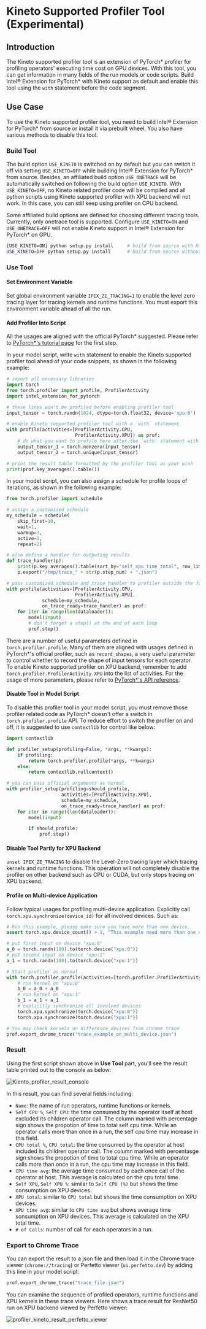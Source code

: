 Kineto Supported Profiler Tool (Experimental)
=============================================

## Introduction

The Kineto supported profiler tool is an extension of PyTorch\* profiler for profiling operators' executing time cost on GPU devices. With this tool, you can get information in many fields of the run models or code scripts. Build Intel® Extension for PyTorch\* with Kineto support as default and enable this tool using the `with` statement before the code segment.

## Use Case

To use the Kineto supported profiler tool, you need to build Intel® Extension for PyTorch\* from source or install it via prebuilt wheel. You also have various methods to disable this tool.

### Build Tool

The build option `USE_KINETO` is switched on by default but you can switch it off via setting `USE_KINETO=OFF` while building Intel® Extension for PyTorch\* from source. Besides, an affiliated build option `USE_ONETRACE` will be automatically switched on following the build option `USE_KINETO`. With `USE_KINETO=OFF`, no Kineto related profiler code will be compiled and all python scripts using Kineto supported profiler with XPU backend will not work. In this case, you can still keep using profiler on CPU backend.

Some affiliated build options are defined for choosing different tracing tools. Currently, only onetrace tool is supported. Configure `USE_KINETO=ON` and `USE_ONETRACE=OFF` will not enable Kineto support in Intel® Extension for PyTorch\* on GPU.

```bash
[USE_KINETO=ON] python setup.py install     # build from source with Kineto supported profiler tool
USE_KINETO=OFF python setup.py install      # build from source without Kineto supported profiler tool
```


### Use Tool

#### Set Environment Variable

Set global environment variable `IPEX_ZE_TRACING=1` to enable the level zero tracing layer for tracing kernels and runtime functions. You must export this environment variable ahead of all the run.

#### Add Profiler Into Script

All the usages are aligned with the official PyTorch\* suggested. Please refer to [PyTorch\*'s tutorial page](https://pytorch.org/tutorials/recipes/recipes/profiler_recipe.html) for the first step.

In your model script, write `with` statement to enable the Kineto supported profiler tool ahead of your code snippets, as shown in the following example:

```python
# import all necessary libraries
import torch
from torch.profiler import profile, ProfilerActivity
import intel_extension_for_pytorch

# these lines won't be profiled before enabling profiler tool
input_tensor = torch.randn(1024, dtype=torch.float32, device='xpu:0')

# enable Kineto supported profiler tool with a `with` statement
with profile(activities=[ProfilerActivity.CPU,
                         ProfilerActivity.XPU]) as prof:
    # do what you want to profile here after the `with` statement with proper indent
    output_tensor_1 = torch.nonzero(input_tensor)
    output_tensor_2 = torch.unique(input_tensor)

# print the result table formatted by the profiler tool as your wish
print(prof.key_averages().table())
```

In your model script, you can also assign a schedule for profile loops of iterations, as shown in the following example:

```python
from torch.profiler import schedule

# assign a customized schedule
my_schedule = schedule(
    skip_first=10,
    wait=1,
    warmup=3,
    active=1,
    repeat=2)

# also define a handler for outputing results
def trace_handler(p):
    print(p.key_averages().table(sort_by="self_xpu_time_total", row_limit=10)
    p.export("/tmp/trace_" + str(p.step_num) + ".json")

# pass customized schedule and trace handler to profiler outside the for-loop
with profile(activities=[ProfilerActivity.CPU,
                         ProfilerActivity.XPU],
             schedule=my_schedule,
             on_trace_ready=trace_handler) as prof:
    for iter in range(len(dataloader)):
        model(input)
        # don't forget a step() at the end of each loop
        prof.step()
```

There are a number of useful parameters defined in `torch.profiler.profile`. Many of them are aligned with usages defined in PyTorch\*'s official profiler, such as `record_shapes`, a very useful parameter to control whether to record the shape of input tensors for each operator. To enable Kineto supported profiler on XPU backend, remember to add `torch.profiler.ProfilerActivity.XPU` into the list of activities. For the usage of more parameters, please refer to [PyTorch\*'s API reference](https://pytorch.org/docs/stable/profiler.html#module-torch.profiler).

#### Disable Tool in Model Script

To disable this profiler tool in your model script, you must remove those profiler related code as PyTorch\* doesn't offer a switch in `torch.profiler.profile` API. To reduce effort to switch the profiler on and off, it is suggested to use `contextlib` for control like below:

```python
import contextlib

def profiler_setup(profiling=False, *args, **kwargs):
    if profiling:
        return torch.profiler.profile(*args, **kwargs)
    else:
        return contextlib.nullcontext()

# you can pass official arguments as normal
with profiler_setup(profiling=should_profile,
                    activities=[ProfileActivity.XPU],
                    schedule=my_schedule,
                    on_trace_ready=trace_handler) as prof:
    for iter in range((len(dataloader)):
        model(input)

        if should_profile:
            prof.step()
```

#### Disable Tool Partly for XPU Backend

`unset IPEX_ZE_TRACING` to disable the Level-Zero tracing layer which tracing kernels and runtime functions. This operation will not completely disable the profiler on other backend such as CPU or CUDA, but only stops tracing on XPU backend.

#### Profile on Multi-device Application

Follow typical usages for profiling multi-device application. Explicitly call `torch.xpu.synchronize(device_id)` for all involved devices. Such as:

```python
# Run this example, please make sure you have more than one device.
assert torch.xpu.device_count() > 1, "This example need more than one device existed."

# put first input on device "xpu:0"
a_0 = torch.randn(100).to(torch.device("xpu:0"))
# put second input on device "xpu:1"
a_1 = torch.randn(100).to(torch.device("xpu:1"))

# Start profiler as normal
with torch.profiler.profile(activities=[torch.profiler.ProfilerActivity.XPU]) as prof:
    # run kernel on "xpu:0"
    b_0 = a_0 + a_0
    # run kernel on "xpu:1"
    b_1 = a_1 + a_1
    # explicitly synchronize all involved devices
    torch.xpu.synchronize(torch.device("xpu:0"))
    torch.xpu.synchronize(torch.device("xpu:1"))

# You may check kernels on difference devices from chrome trace
prof.export_chrome_trace("trace_example_on_multi_device.json")
```

### Result

Using the first script shown above in **Use Tool** part, you'll see the result table printed out to the console as below:

![Kiento_profiler_result_console](../../images/profiler_kineto/profiler_kineto_result_console.png)

In this result, you can find several fields including:

- `Name`: the name of run operators, runtime functions or kernels.
- `Self CPU %`, `Self CPU`: the time consumed by the operator itself at host excluded its children operator call. The column marked with percentage sign shows the propotion of time to total self cpu time. While an operator calls more than once in a run, the self cpu time may increase in this field.
- `CPU total %`, `CPU total`: the time consumed by the operator at host included its children operator call. The column marked with percentasge sign shows the propotion of time to total cpu time. While an operator calls more than once in a run, the cpu time may increase in this field.
- `CPU time avg`: the average time consumed by each once call of the operator at host. This average is calculated on the cpu total time.
- `Self XPU`, `Self XPU %`: similar to `Self CPU (%)` but shows the time consumption on XPU devices.
- `XPU total`: similar to `CPU total` but shows the time consumption on XPU devices.
- `XPU time avg`: similar to `CPU time avg` but shows average time sonsumption on XPU devices. This average is calculated on the XPU total time.
- `# of Calls`: number of call for each operators in a run.

### Export to Chrome Trace

You can export the result to a json file and then load it in the Chrome trace viewer (`chrome://tracing`) or Perfetto viewer (`ui.perfetto.dev`) by adding this line in your model script:

```python
prof.export_chrome_trace("trace_file.json")
```

You can examine the sequence of profiled operators, runtime functions and XPU kernels in these trace viewers. Here shows a trace result for ResNet50 run on XPU backend viewed by Perfetto viewer:

![profiler_kineto_result_perfetto_viewer](../../images/profiler_kineto/profiler_kineto_result_perfetto_viewer.png)
